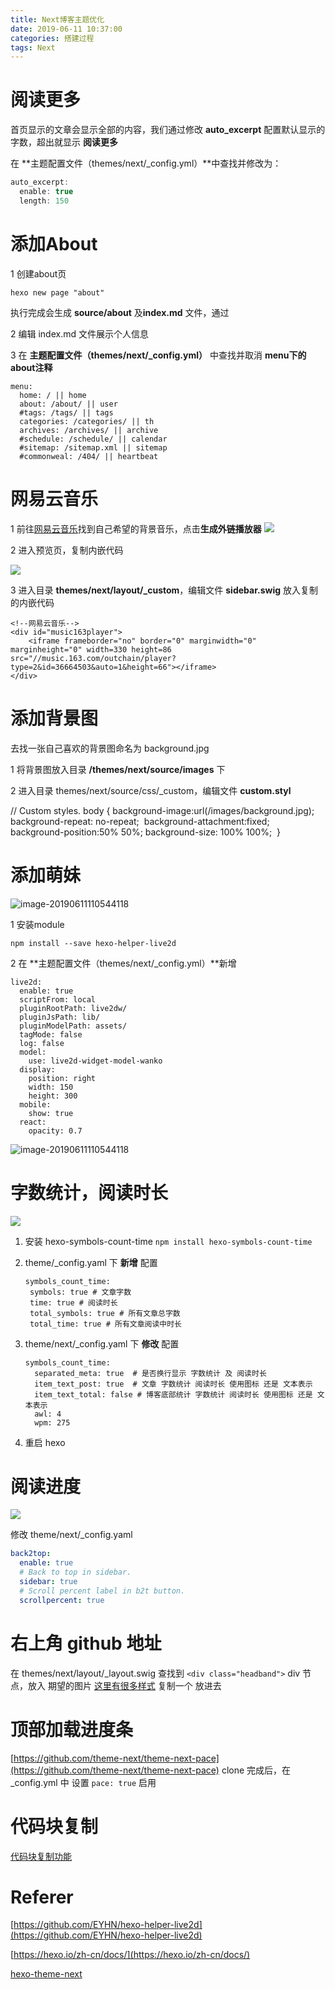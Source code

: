 ```yaml
---
title: Next博客主题优化
date: 2019-06-11 10:37:00
categories: 搭建过程
tags: Next
---
```


# 阅读更多

首页显示的文章会显示全部的内容，我们通过修改 **auto_excerpt** 配置默认显示的字数，超出就显示 **阅读更多**

在 **主题配置文件（themes/next/_config.yml）**中查找并修改为：

```c
auto_excerpt:
  enable: true
  length: 150
```

# 添加About

1 创建about页

```
hexo new page "about"
```

执行完成会生成 **source/about** 及**index.md** 文件，通过

2 编辑 index.md 文件展示个人信息

3 在 **主题配置文件（themes/next/_config.yml）** 中查找并取消 **menu下的about注释**

```
menu:
  home: / || home
  about: /about/ || user
  #tags: /tags/ || tags
  categories: /categories/ || th
  archives: /archives/ || archive
  #schedule: /schedule/ || calendar
  #sitemap: /sitemap.xml || sitemap
  #commonweal: /404/ || heartbeat
```



# 网易云音乐

1 前往[网易云音乐](<https://music.163.com/>)找到自己希望的背景音乐，点击**生成外链播放器** ![](../images/2019-6/next_1.png)

2 进入预览页，复制内嵌代码

![](../images/2019-6/next_2.jpg)



3 进入目录 **themes/next/layout/_custom**，编辑文件 **sidebar.swig** 放入复制的内嵌代码

```
<!--网易云音乐-->
<div id="music163player">
    <iframe frameborder="no" border="0" marginwidth="0" marginheight="0" width=330 height=86 src="//music.163.com/outchain/player?type=2&id=36664503&auto=1&height=66"></iframe>
</div>
```



# 添加背景图

去找一张自己喜欢的背景图命名为 background.jpg

1 将背景图放入目录 **/themes/next/source/images** 下

2 进入目录 themes/next/source/css/_custom，编辑文件 **custom.styl**

// Custom styles.
 body {
​    background-image:url(/images/background.jpg);
​    background-repeat: no-repeat;
​    background-attachment:fixed;
​    background-position:50% 50%;
​	background-size: 100% 100%;
​    }



# 添加萌妹

![image-20190611110544118](../images/2019-6/next_3.png)

1 安装module

```
npm install --save hexo-helper-live2d
```

2 在 **主题配置文件（themes/next/_config.yml）**新增

```
live2d:
  enable: true
  scriptFrom: local
  pluginRootPath: live2dw/
  pluginJsPath: lib/
  pluginModelPath: assets/
  tagMode: false
  log: false
  model:
    use: live2d-widget-model-wanko
  display:
    position: right
    width: 150
    height: 300
  mobile:
    show: true
  react:
    opacity: 0.7
```


![image-20190611110544118](../images/2019-6/next_4.png)

# 字数统计，阅读时长

![](../images/2019-6/next_6.jpg)

1. 安装 hexo-symbols-count-time
     `npm install hexo-symbols-count-time`
2. theme/_config.yaml 下 **新增** 配置

   ```
   symbols_count_time:
    symbols: true # 文章字数
    time: true # 阅读时长
    total_symbols: true # 所有文章总字数
    total_time: true # 所有文章阅读中时长
   ```

3. theme/next/_config.yaml 下 **修改** 配置

   ```
   symbols_count_time:
     separated_meta: true  # 是否换行显示 字数统计 及 阅读时长
     item_text_post: true  # 文章 字数统计 阅读时长 使用图标 还是 文本表示
     item_text_total: false # 博客底部统计 字数统计 阅读时长 使用图标 还是 文本表示
     awl: 4
     wpm: 275
   ```

4. 重启  hexo

# 阅读进度

![](../images/2019-6/next_7.png)

修改 theme/next/_config.yaml

```yaml
back2top:
  enable: true
  # Back to top in sidebar.
  sidebar: true
  # Scroll percent label in b2t button.
  scrollpercent: true
```

# 右上角 github 地址

在 themes/next/layout/_layout.swig 查找到 `<div class="headband">`  div 节点，放入 期望的图片 [这里有很多样式](http://tholman.com/github-corners/) 复制一个 放进去

# 顶部加载进度条
[https://github.com/theme-next/theme-next-pace](https://github.com/theme-next/theme-next-pace)
clone 完成后，在 _config.yml 中 设置
`pace: true` 启用
# 代码块复制

[代码块复制功能](<https://yfzhou.coding.me/2018/08/27/Hexo-Next%E6%90%AD%E5%BB%BA%E4%B8%AA%E4%BA%BA%E5%8D%9A%E5%AE%A2%EF%BC%88%E4%BB%A3%E7%A0%81%E5%9D%97%E5%A4%8D%E5%88%B6%E5%8A%9F%E8%83%BD%EF%BC%89/>)

# Referer

[https://github.com/EYHN/hexo-helper-live2d](https://github.com/EYHN/hexo-helper-live2d)

[https://hexo.io/zh-cn/docs/](https://hexo.io/zh-cn/docs/)

[hexo-theme-next](https://github.com/theme-next/hexo-theme-next)